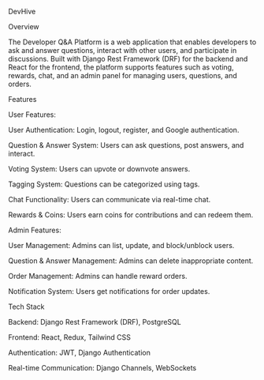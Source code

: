 DevHive

Overview

The Developer Q&A Platform is a web application that enables developers to ask and answer questions, interact with other users, and participate in discussions. Built with Django Rest Framework (DRF) for the backend and React for the frontend, the platform supports features such as voting, rewards, chat, and an admin panel for managing users, questions, and orders.

Features

User Features:

User Authentication: Login, logout, register, and Google authentication.

Question & Answer System: Users can ask questions, post answers, and interact.

Voting System: Users can upvote or downvote answers.

Tagging System: Questions can be categorized using tags.

Chat Functionality: Users can communicate via real-time chat.

Rewards & Coins: Users earn coins for contributions and can redeem them.

Admin Features:

User Management: Admins can list, update, and block/unblock users.

Question & Answer Management: Admins can delete inappropriate content.

Order Management: Admins can handle reward orders.

Notification System: Users get notifications for order updates.

Tech Stack

Backend: Django Rest Framework (DRF), PostgreSQL

Frontend: React, Redux, Tailwind CSS

Authentication: JWT, Django Authentication

Real-time Communication: Django Channels, WebSockets
